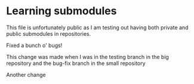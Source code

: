 # Learning submodules
This file is unfortunately public as I am testing out having both private and public submodules in repositories. 

Fixed a bunch o' bugs!

This change was made when I was in the testing branch in the big repository and the bug-fix branch in the small repository

Another change
